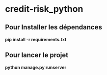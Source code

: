 # credit-risk_python

## Pour Installer les dépendances
#### pip install -r requirements.txt

## Pour lancer le projet
#### python manage.py runserver